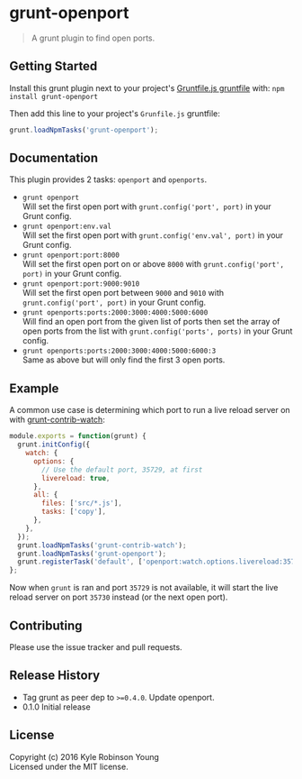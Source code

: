 # grunt-openport

> A grunt plugin to find open ports.

## Getting Started

Install this grunt plugin next to your project's
[Gruntfile.js gruntfile](http://gruntjs.com/getting-started) with:
`npm install grunt-openport`

Then add this line to your project's `Grunfile.js` gruntfile:

```js
grunt.loadNpmTasks('grunt-openport');
```

## Documentation

This plugin provides 2 tasks: `openport` and `openports`.

* `grunt openport`  
Will set the first open port with `grunt.config('port', port)` in your Grunt config.
* `grunt openport:env.val`  
Will set the first open port with `grunt.config('env.val', port)` in your Grunt config.
* `grunt openport:port:8000`  
Will set the first open port on or above `8000` with `grunt.config('port', port)` in your Grunt config.
* `grunt openport:port:9000:9010`  
Will set the first open port between `9000` and `9010` with `grunt.config('port', port)` in your Grunt config.
* `grunt openports:ports:2000:3000:4000:5000:6000`  
Will find an open port from the given list of ports then set the array of open ports from the list with `grunt.config('ports', ports)` in your Grunt config.
* `grunt openports:ports:2000:3000:4000:5000:6000:3`  
Same as above but will only find the first 3 open ports.

## Example

A common use case is determining which port to run a live reload server on with [grunt-contrib-watch](https://github.com/gruntjs/grunt-contrib-watch):

```js
module.exports = function(grunt) {
  grunt.initConfig({
    watch: {
      options: {
        // Use the default port, 35729, at first
        livereload: true,
      },
      all: {
        files: ['src/*.js'],
        tasks: ['copy'],
      },
    },
  });
  grunt.loadNpmTasks('grunt-contrib-watch');
  grunt.loadNpmTasks('grunt-openport');
  grunt.registerTask('default', ['openport:watch.options.livereload:35729', 'watch']);
};
```

Now when `grunt` is ran and port `35729` is not available, it will start the live reload server on port `35730` instead (or the next open port).

## Contributing

Please use the issue tracker and pull requests.

## Release History

* Tag grunt as peer dep to `>=0.4.0`. Update openport.
* 0.1.0 Initial release

## License

Copyright (c) 2016 Kyle Robinson Young  
Licensed under the MIT license.
